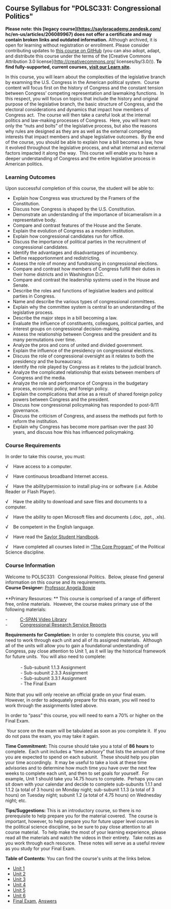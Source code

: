 Course Syllabus for "POLSC331: Congressional Politics"
------------------------------------------------------

**Please note: this [legacy course](https://sayloracademy.zendesk.com/
hc/en-us/articles/206089967) does not offer a certificate and may contain 
broken links and outdated information.** Although archived, it is open 
for learning without registration or enrollment. Please consider contributing 
updates to [this course on GitHub](https://github.com/saylordotorg/course_polsc331) 
(you can also adopt, adapt, and distribute this course under the terms of 
the [Creative Commons Attribution 3.0 license](http://creativecommons.org/
licenses/by/3.0/)). **To find fully-supported, current courses, [visit our 
Learn site](https://learn.saylor.org).**

In this course, you will learn about the complexities of the legislative
branch by examning the U.S. Congress in the American political system.
 Course content will focus first on the history of Congress and the
constant tension between Congress’ competing representation and
lawmaking functions.  In this respect, you will focus on topics that
include the history and original purpose of the legislative branch, the
basic structure of Congress, and the electoral considerations and
dynamics that impact how members of Congress act.  The course will then
take a careful look at the internal politics and law-making processes of
Congress.  Here, you will learn not only the “nuts and bolts” of the
legislative process, but also the reasons why rules are designed as they
are as well as the external competing interests that impact members and
shape legislative outcomes.  By the end of the course, you should be
able to explain how a bill becomes a law, how it evolved throughout the
legislative process, and what internal and external factors impacted it
along the way.  This course will enable you to have a deeper
understanding of Congress and the entire legislative process in American
politics.

### Learning Outcomes

Upon successful completion of this course, the student will be able
to:  
  

-   Explain how Congress was structured by the Framers of the
    Constitution.
-   Discuss how Congress is shaped by the U.S. Constitution.
-   Demonstrate an understanding of the importance of bicameralism in a
    representative body.
-   Compare and contrast features of the House and the Senate.
-   Explain the evolution of Congress as a modern institution.
-   Explain how congressional candidates run for office.
-   Discuss the importance of political parties in the recruitment of
    congressional candidates.
-   Identify the advantages and disadvantages of incumbency.
-   Define reapportionment and redistricting.
-   Assess the role of money and fundraising in congressional elections.
-   Compare and contrast how members of Congress fulfill their duties in
    their home districts and in Washington D.C.
-   Compare and contrast the leadership systems used in the House and
    Senate.
-   Describe the roles and functions of legislative leaders and
    political parties in Congress.
-   Name and describe the various types of congressional committees.
-   Explain why the committee system is central to an understanding of
    the legislative process.
-   Describe the major steps in a bill becoming a law.
-   Evaluate the influence of constituents, colleagues, political
    parties, and interest groups on congressional decision-making.
-   Assess the relationship between Congress and the president and its
    many permutations over time.
-   Analyze the pros and cons of united and divided government.
-   Explain the influence of the presidency on congressional elections.
-   Discuss the role of congressional oversight as it relates to both
    the presidency and the bureaucracy.
-   Identify the role played by Congress as it relates to the judicial
    branch.
-   Analyze the complicated relationship that exists between members of
    Congress and the media.
-   Analyze the role and performance of Congress in the budgetary
    process, economic policy, and foreign policy.
-   Explain the complications that arise as a result of shared foreign
    policy powers between Congress and the president.
-   Discuss how congressional policymaking has responded to post-9/11
    governance.
-   Discuss the criticism of Congress, and assess the methods put forth
    to reform the institution. 
-   Explain why Congress has become more partisan over the past 30
    years, and discuss how this has influenced policymaking.

### Course Requirements

In order to take this course, you must:  
  
 √    Have access to a computer.  
  
 √    Have continuous broadband Internet access.  
  
 √    Have the ability/permission to install plug-ins or software (i.e.
Adobe Reader or Flash Player).  
  
 √    Have the ability to download and save files and documents to a
computer.  
  
 √    Have the ability to open Microsoft files and documents (.doc,
.ppt., .xls).  
  
 √    Be competent in the English language.  
  
 √    Have read the [Saylor Student
Handbook](http://www.saylor.org/site/wp-content/uploads/2012/05/Saylor-StudentHandbook.pdf).  
  
 √    Have completed all courses listed in [“The Core
Program”](http://www.saylor.org/majors/political-science/) of the
Political Science discipline.

### Course Information

Welcome to POLSC331:  Congressional Politics.  Below, please find
general information on this course and its requirements.  
 **Course Designer:** [Professor Angela
Bowie](http://www.saylor.org/faculty-a-g/#ProfessorAngelaBowie)  
    
 **Primary Resources: ** This course is comprised of a range of
different free, online materials.  However, the course makes primary use
of the following materials:  
  
 -          [C-SPAN Video
Library](http://www.c-spanvideo.org/videoLibrary/)  
 -          [Congressional Research Service
Reports](http://www.llrx.com/features/crsreports.htm)  
  
 **Requirements for Completion:** In order to complete this course, you
will need to work through each unit and all of its assigned materials. 
Although all of the units will allow you to gain a foundational
understanding of Congress, pay close attention to Unit 1, as it will lay
the historical framework for future units.  You will also need to
complete:  
    
             - Sub-subunit 1.1.3 Assignment  
             - Sub-subunit 2.3.3 Assignment  
             - Sub-subunit 3.3.1 Assignment  
             - The Final Exam  
    
 Note that you will only receive an official grade on your final exam.
However, in order to adequately prepare for this exam, you will need to
work through the assignments listed above.  
  
 In order to “pass” this course, you will need to earn a 70% or higher
on the Final Exam.  
  
  Your score on the exam will be tabulated as soon as you complete it. 
If you do not pass the exam, you may take it again.  
  
 **Time Commitment:** This course should take you a total of **86
hours** to complete.  Each unit includes a “time advisory” that lists
the amount of time you are expected to spend on each subunit.  These
should help you plan your time accordingly.  It may be useful to take a
look at these time advisories and to determine how much time you have
over the next few weeks to complete each unit, and then to set goals for
yourself.  For example, Unit 1 should take you 14.75 hours to complete. 
Perhaps you can sit down with your calendar and decide to complete
sub-subunits 1.1.1 and 1.1.2 (a total of 3 hours) on Monday night;
sub-subunit 1.1.3 (a total of 3 hours) on Tuesday night; subunit 1.2 (a
total of 4.75 hours) on Wednesday night; etc.  
  
 **Tips/Suggestions:** This is an introductory course, so there is no
prerequisite to help prepare you for the material covered.  The course
is important, however, to help prepare you for future upper level
courses in the political science discipline, so be sure to pay close
attention to all course material.  To help make the most of your
learning experience, please read all the materials and watch the videos
in their entirety.  Take notes as you work through each resource.  These
notes will serve as a useful review as you study for your Final Exam.  

**Table of Contents:** You can find the course's units at the links below.

- [Unit 1](https://legacy.saylor.org/polsc331/Unit01/)
- [Unit 2](https://legacy.saylor.org/polsc331/Unit02/)
- [Unit 3](https://legacy.saylor.org/polsc331/Unit03/)
- [Unit 4](https://legacy.saylor.org/polsc331/Unit04/)
- [Unit 5](https://legacy.saylor.org/polsc331/Unit05/)
- [Unit 6](https://legacy.saylor.org/polsc331/Unit06/)
- [Final Exam](http://saylordotorg.github.io/LegacyExams/POLSC/POLSC331/POLSC331-FinalExam.html), [Answers](http://saylordotorg.github.io/LegacyExams/POLSC/POLSC331/POLSC331-FinalExam-Answers.html)
